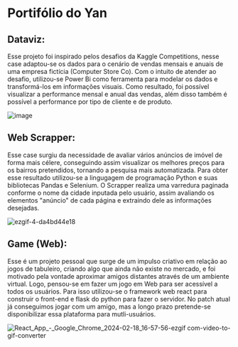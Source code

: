 # Portifólio do Yan

## Dataviz:

Esse projeto foi inspirado pelos desafios da Kaggle Competitions, nesse case adaptou-se os dados para o cenário de vendas mensais e anuais de uma empresa fictícia (Computer Store Co). Com o intuito de atender ao desafio, utilizou-se Power Bi como ferramenta para modelar os dados e transformá-los em informações visuais. Como resultado, foi possível visualizar a performance mensal e anual das vendas, além disso também é possível a performance por tipo de cliente e de produto.  

![image](https://github.com/if-yan-miranda/dashboards/assets/116229324/cf67dc43-7e72-40af-afb3-48d3bded020d)

## Web Scrapper:

Esse case surgiu da necessidade de avaliar vários anúncios de imóvel de forma mais célere, conseguindo assim visualizar os melhores preços para os bairros pretendidos, tornando a pesquisa mais automatizada. Para obter esse resultado utilizou-se a lingugagem de programação Python e suas bibliotecas Pandas e Selenium. O Scrapper realiza uma varredura paginada conforme o nome da cidade inputada pelo usuário, assim avaliando os elementos "anúncio" de cada página e extraindo dele as informações desejadas.

![ezgif-4-da4bd44e18](https://github.com/if-yan-miranda/dashboards/assets/116229324/dbe81aa7-31dd-461c-9a28-f512254e6e01)

## Game (Web):

Esse é um projeto pessoal que surge de um impulso criativo em relação ao jogos de tabuleiro, criando algo que ainda não existe no mercado, e foi motivado pela vontade aproximar amigos distantes através de um ambiente virtual. Logo, pensou-se em fazer um jogo em Web para ser acessível a todos os usuários. Para isso utilizou-se o framework web react para construir o front-end e flask do python para fazer o servidor. No patch atual já conseguimos jogar com um amigo, mas a longo prazo pretende-se disponibilizar essa plataforma para mutli-usuários.

![React_App_-_Google_Chrome_2024-02-18_16-57-56-ezgif com-video-to-gif-converter](https://github.com/if-yan-miranda/dashboards/assets/116229324/9be85526-66c6-4e6a-8b2f-cd91e5ab5055)
